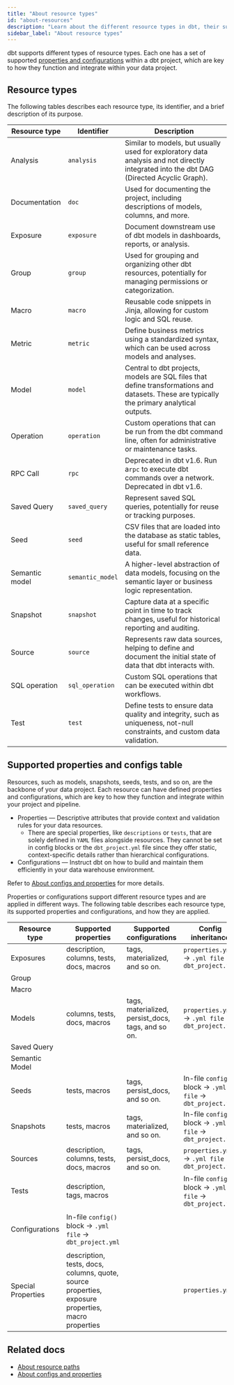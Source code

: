 ```yaml
---
title: "About resource types"
id: "about-resources"
description: "Learn about the different resource types in dbt, their supported properties and configurations, and how to use them." 
sidebar_label: "About resource types"
---
```


dbt supports different types of resource types. Each one has a set of supported [properties and configurations](/reference/configs-and-properties) within a dbt project, which are key to how they function and integrate within your data project. 

## Resource types


The following tables describes each resource type, its identifier, and a brief description of its purpose. 


| Resource type     | Identifier         | Description |
|-------------------|--------------------|-------------|
| Analysis          | `analysis`         | Similar to models, but usually used for exploratory data analysis and not directly integrated into the dbt DAG (Directed Acyclic Graph). |
| Documentation     | `doc`              | Used for documenting the project, including descriptions of models, columns, and more. |
| Exposure          | `exposure`         | Document downstream use of dbt models in dashboards, reports, or analysis. |
| Group             | `group`            | Used for grouping and organizing other dbt resources, potentially for managing permissions or categorization. |
| Macro             | `macro`            | Reusable code snippets in Jinja, allowing for custom logic and SQL reuse. |
| Metric            | `metric`           | Define business metrics using a standardized syntax, which can be used across models and analyses. |
| Model             | `model`            | Central to dbt projects, models are SQL files that define transformations and datasets. These are typically the primary analytical outputs. |
| Operation         | `operation`        | Custom operations that can be run from the dbt command line, often for administrative or maintenance tasks. |
| RPC Call   | `rpc`    | Deprecated in dbt v1.6. Run a`rpc` to execute dbt commands over a network. Deprecated in dbt v1.6. |
| Saved Query       | `saved_query`      | Represent saved SQL queries, potentially for reuse or tracking purposes. |
| Seed              | `seed`             | CSV files that are loaded into the database as static tables, useful for small reference data. |
| Semantic model    | `semantic_model`   | A higher-level abstraction of data models, focusing on the semantic layer or business logic representation. |
| Snapshot          | `snapshot`         | Capture data at a specific point in time to track changes, useful for historical reporting and auditing. |
| Source            | `source`           | Represents raw data sources, helping to define and document the initial state of data that dbt interacts with. |
| SQL operation     | `sql_operation`    | Custom SQL operations that can be executed within dbt workflows. |
| Test              | `test`             | Define tests to ensure data quality and integrity, such as uniqueness, not-null constraints, and custom data validation. |

## Supported properties and configs table

Resources, such as models, snapshots, seeds, tests, and so on, are the backbone of your data project. Each resource can have defined properties and configurations, which are key to how they function and integrate within your project and pipeline. 

- Properties &mdash; Descriptive attributes that provide context and validation rules for your data resources.
  - There are special properties, like `descriptions` or `tests`, that are solely defined in `YAML` files alongside resources. They cannot be set in config blocks or the `dbt_project.yml` file since they offer static, context-specific details rather than hierarchical configurations.
- Configurations &mdash; Instruct dbt on how to build and maintain them efficiently in your data warehouse environment.

Refer to [About configs and properties](/reference/configs-and-properties) for more details.

Properties or configurations support different resource types and are applied in different ways. The following table describes each resource type, its supported properties and configurations, and how they are applied.

| Resource type | Supported properties | Supported configurations | Config inheritance |
| --------------| -------------------- | -----------------------  | ------------------ |
| Exposures    | description, columns, tests, docs, macros | tags, materialized, and so on. | `properties.yml` → `.yml file` → `dbt_project.yml`  |
| Group   |         |
| Macro   |    |
| Models   |  columns, tests, docs, macros  | tags, materialized, persist_docs, tags, and so on. | `properties.yml` → `.yml file` → `dbt_project.yml`   |
| Saved Query   |        |
| Semantic Model   |  |
| Seeds  |  tests, macros | tags, persist_docs, and so on.  | In-file `config()` block → `.yml file` → `dbt_project.yml` |
| Snapshots    |  tests, macros | tags, materialized, and so on.| In-file `config()` block → `.yml file` → `dbt_project.yml` |
| Sources   | description, columns, tests, docs, macros | tags, persist_docs, and so on.  | `properties.yml` → `.yml file` → `dbt_project.yml` |
| Tests  | description, tags, macros  |     | In-file `config()` block → `.yml file` → `dbt_project.yml` |
|    |     |           |     |            |
| Configurations   |  In-file `config()` block → `.yml file` → `dbt_project.yml` |
|    |     |           |     |            |
| Special Properties  | description, tests, docs, columns, quote, source properties, exposure properties, macro properties |  | `properties.yml`                                           |

## Related docs
- [About resource paths](/reference/resource-configs/resource-path)
- [About configs and properties](/reference/configs-and-properties)

